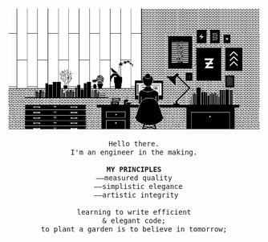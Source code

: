 <p align="center">
   <br>
   <img alt="GIF" src="/previewImage.webp" width="500px">
   <br>
   <br>
   <samp>Hello there.<br>I'm an engineer in the making.<br><br><b>MY PRINCIPLES</b><br>&mdash;&mdash;measured quality<br>
   &nbsp;&nbsp;&mdash;&mdash;simplistic elegance<br>
   &nbsp;&mdash;&mdash;artistic integrity<br>
   <br>learning to write efficient<br>& elegant code;<br>to plant a garden is to believe in tomorrow;</samp>
   <br>
   <br>
   <br>
</p>

<!--
[Laurene Boglio](https://giphy.com/boglio)
[@chemical_sisters](https://giphy.com/chemical_sister)
<br>MY PRINCIPLES<br><br><b>#measuredQuality #simplisticElegance #artisticIntegrity</b><br>

<img src="" width="500px"><br>
->
